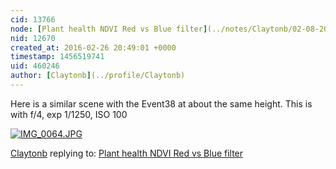 ```yaml
---
cid: 13766
node: [Plant health NDVI Red vs Blue filter](../notes/Claytonb/02-08-2016/plant-health-ndvi-red-vs-blue-filter)
nid: 12670
created_at: 2016-02-26 20:49:01 +0000
timestamp: 1456519741
uid: 460246
author: [Claytonb](../profile/Claytonb)
---
```


Here is a similar scene with the Event38 at about the same height. This is with f/4, exp 1/1250, ISO 100


[![IMG_0064.JPG](//i.publiclab.org/system/images/photos/000/014/598/medium/IMG_0064.JPG)](//i.publiclab.org/system/images/photos/000/014/598/original/IMG_0064.JPG)



[Claytonb](../profile/Claytonb) replying to: [Plant health NDVI Red vs Blue filter](../notes/Claytonb/02-08-2016/plant-health-ndvi-red-vs-blue-filter)

